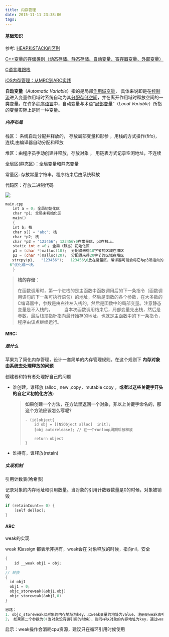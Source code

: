```yaml
---
title: 内存管理
date: 2015-11-11 23:38:06
tags:
---
```




#### 基础知识

参考: [HEAP和STACK的区别](http://www.cnblogs.com/jsean/articles/1599799.html)

[C++变量的存储类别（动态存储、静态存储、自动变量、寄存器变量、外部变量）](http://c.biancheng.net/cpp/biancheng/view/141.html)

[C语言堆跟栈](http://www.myexception.cn/c/1910454.html)

[iOS内存管理：从MRC到ARC实践](http://bugly.qq.com/bbs/forum.php?mod=viewthread&tid=712)



**自动变量**（*Automatic Variable*）指的是局部[作用域](https://zh.wikipedia.org/wiki/%E4%BD%9C%E7%94%A8%E5%9F%9F)[变量](https://zh.wikipedia.org/wiki/%E5%8F%98%E9%87%8F_(%E7%A8%8B%E5%BA%8F%E8%AE%BE%E8%AE%A1))， 具体来说即是在[控制流](https://zh.wikipedia.org/wiki/%E6%8E%A7%E5%88%B6%E6%B5%81)进入变量作用域时系统自动为其[分配存储空间](https://zh.wikipedia.org/wiki/%E5%86%85%E5%AD%98%E7%AE%A1%E7%90%86)，并在离开作用域时释放空间的一类变量。在许多[程序语言](https://zh.wikipedia.org/wiki/%E7%A8%8B%E5%BA%8F%E8%AA%9E%E8%A8%80)中，自动变量与术语“[局部变量](https://zh.wikipedia.org/wiki/%E5%B1%80%E9%83%A8%E5%8F%98%E9%87%8F)”（*Local Variable*）所指的变量实际上是同一种变量。

##### 内存布局

栈区： 系统自动分配并释放的， 存放局部变量和形参 ，用栈的方式操作(fifo)，连续,由编译器自动分配和释放

堆区：由程序员手动创建并释放，存放对象 ， 用链表方式记录空闲地址，不连续

全局区(静态区)：全局变量和静态变量

常量区: 存放常量字符串，程序结束后由系统释放

代码区：存放二进制代码



![](http://upload-images.jianshu.io/upload_images/1232160-0db68b7366e194e3.png?imageMogr2/auto-orient/strip%7CimageView2/2/w/1240&_=5707006)



```c
main.cpp 
　　int a = 0; 全局初始化区 
　　char *p1; 全局未初始化区 
　　main() 
　　{ 
　　int b; 栈 
　　char s[] = "abc"; 栈 
　　char *p2; 栈 
　　char *p3 = "123456"; 123456\0在常量区，p3在栈上。 
　　static int c =0； 全局（静态）初始化区 
　　p1 = (char *)malloc(10);  分配得来得10字节的区域在堆区 
　　p2 = (char *)malloc(20);  分配得来得20字节的区域在堆区 
   strcpy(p1,   "123456");   123456\0放在常量区，编译器可能会将它与p3所指向的"12345   
  6"优化成一块。
　　} 
```

> **栈的存储**：
>
> 在函数调用时，第一个进栈的是主函数中函数调用后的下一条指令（函数调用语句的下一条可执行语句）的地址，然后是函数的各个参数，在大多数的C编译器中，参数是由右往左入栈的，然后是函数中的局部变量。注意静态变量是不入栈的。 
> 　　当本次函数调用结束后，局部变量先出栈，然后是参数，最后栈顶指针指向最开始存的地址，也就是主函数中的下一条指令，程序由该点继续运行。 



#### MRC: 

##### 是什么

苹果为了简化内存管理，设计一套简单的内存管理规则。在这个规则下 **内存对象由系统去处理释放的问题**

创建者和持有者处理好自己的问题

- 谁创建，谁释放 (alloc , new ,copy，mutable copy ，**或者以这些关键字开头的自定义初始化方法**)

  > **如果创建一个方法，在方法里返回一个对象，非以上关键字命名的，那这个方法应该怎么写呢?**
  >
  > ```
  > - (id)object{
  >     id obj = [[NSObject alloc]  init];
  >     [obj autorelease]; // 在一个runloop周期后被释放
  >
  >     return object
  > }
  > ```

- 谁持有，谁释放(retain)

##### 实现机制

引用计数表(哈希表)

记录对象的内存地址和引用数量。当对象的引用计数器数量是0的时候，对象被销毁

```c
if (retainCount== 0) {
  	[self delloc];
}
```

#### ARC     

weak的实现

weak 和assign 都表示非拥有，weak会在 对象释放的时候，指向nil，安全

````c
{
	id __weak obj1 = obj;
}
// 转换
{
  id obj1
  obj1 = 0;
  objc_storeweak(&obj1,obj)
  objc_storeweak(&obj1,0)
}

思路： 
1. objc_storeweak以对象的内存地址为key，以weak变量的地址为value，注册到weak表中
2， 如果第二个参数为0(当对象没有强引用的时候)，则同样以对象的内存地址为key，通过weak表找到weak变量 ，将他们赋值为nil，从weak表中删除
````

启示：weak操作会消耗cpu资源，建议只在循环引用时候使用

